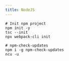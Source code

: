 ```yaml
---
title: NodeJS
---
```


```shell
# Init npm project
npm init -y
tsc --init
npx webpack-cli init
```

```shell
# npm-check-updates
npm i -g npm-check-updates
ncu -u
```

